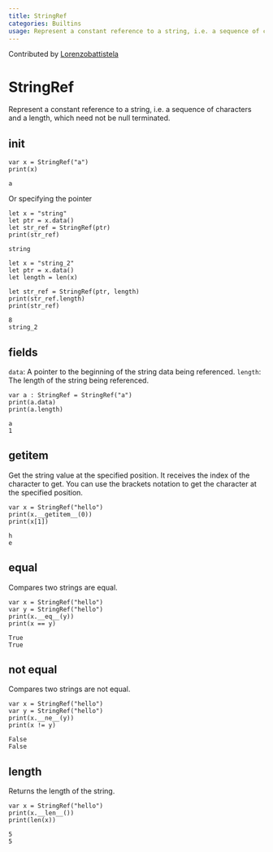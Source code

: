 ```yaml
---
title: StringRef
categories: Builtins
usage: Represent a constant reference to a string, i.e. a sequence of characters and a length, which need not be null terminated.
---
```


Contributed by [Lorenzobattistela](https://github.com/Lorenzobattistela)

# StringRef

Represent a constant reference to a string, i.e. a sequence of characters and a length, which need not be null terminated.

## init


```mojo
var x = StringRef("a")
print(x)
```

    a


Or specifying the pointer


```mojo
let x = "string"
let ptr = x.data()
let str_ref = StringRef(ptr)
print(str_ref)
```

    string



```mojo
let x = "string_2"
let ptr = x.data()
let length = len(x)

let str_ref = StringRef(ptr, length)
print(str_ref.length)
print(str_ref)
```

    8
    string_2


## fields

`data`: A pointer to the beginning of the string data being referenced.
`length`: The length of the string being referenced.


```mojo
var a : StringRef = StringRef("a")
print(a.data)
print(a.length)
```

    a
    1


## getitem

Get the string value at the specified position. It receives the index of the character to get. You can use the brackets notation to get the character at the specified position.


```mojo
var x = StringRef("hello")
print(x.__getitem__(0))
print(x[1])
```

    h
    e


## equal

Compares two strings are equal.


```mojo
var x = StringRef("hello")
var y = StringRef("hello")
print(x.__eq__(y))
print(x == y)
```

    True
    True


## not equal

Compares two strings are not equal.


```mojo
var x = StringRef("hello")
var y = StringRef("hello")
print(x.__ne__(y))
print(x != y)
```

    False
    False


## length

Returns the length of the string.


```mojo
var x = StringRef("hello")
print(x.__len__())
print(len(x))
```

    5
    5
